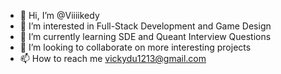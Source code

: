 - 👋 Hi, I’m @Viiiikedy
- 👀 I’m interested in Full-Stack Development and Game Design
- 🌱 I’m currently learning SDE and Queant Interview Questions
- 💞️ I’m looking to collaborate on more interesting projects
- 📫 How to reach me vickydu1213@gmail.com

<!---
Viiiikedy/Viiiikedy is a ✨ special ✨ repository because its `README.md` (this file) appears on your GitHub profile.
You can click the Preview link to take a look at your changes.
--->
